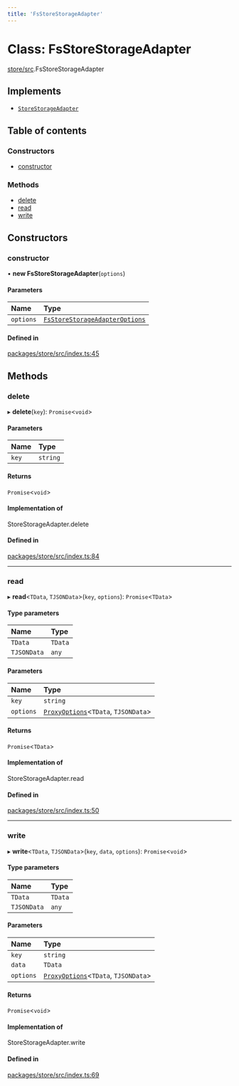 ```yaml
---
title: 'FsStoreStorageAdapter'
---
```


# Class: FsStoreStorageAdapter

[store/src](../modules/store_src).FsStoreStorageAdapter

## Implements

- [`StoreStorageAdapter`](../modules/store_src#storestorageadapter)

## Table of contents

### Constructors

- [constructor](store_src.FsStoreStorageAdapter#constructor)

### Methods

- [delete](store_src.FsStoreStorageAdapter#delete)
- [read](store_src.FsStoreStorageAdapter#read)
- [write](store_src.FsStoreStorageAdapter#write)

## Constructors

### constructor

• **new FsStoreStorageAdapter**(`options`)

#### Parameters

| Name | Type |
| :------ | :------ |
| `options` | [`FsStoreStorageAdapterOptions`](/docs/api/interfaces/store_src.FsStoreStorageAdapterOptions) |

#### Defined in

[packages/store/src/index.ts:45](https://github.com/Urigo/graphql-mesh/blob/master/packages/store/src/index.ts#L45)

## Methods

### delete

▸ **delete**(`key`): `Promise`\<`void`>

#### Parameters

| Name | Type |
| :------ | :------ |
| `key` | `string` |

#### Returns

`Promise`\<`void`>

#### Implementation of

StoreStorageAdapter.delete

#### Defined in

[packages/store/src/index.ts:84](https://github.com/Urigo/graphql-mesh/blob/master/packages/store/src/index.ts#L84)

___

### read

▸ **read**\<`TData`, `TJSONData`>(`key`, `options`): `Promise`\<`TData`>

#### Type parameters

| Name | Type |
| :------ | :------ |
| `TData` | `TData` |
| `TJSONData` | `any` |

#### Parameters

| Name | Type |
| :------ | :------ |
| `key` | `string` |
| `options` | [`ProxyOptions`](../modules/store_src#proxyoptions)\<`TData`, `TJSONData`> |

#### Returns

`Promise`\<`TData`>

#### Implementation of

StoreStorageAdapter.read

#### Defined in

[packages/store/src/index.ts:50](https://github.com/Urigo/graphql-mesh/blob/master/packages/store/src/index.ts#L50)

___

### write

▸ **write**\<`TData`, `TJSONData`>(`key`, `data`, `options`): `Promise`\<`void`>

#### Type parameters

| Name | Type |
| :------ | :------ |
| `TData` | `TData` |
| `TJSONData` | `any` |

#### Parameters

| Name | Type |
| :------ | :------ |
| `key` | `string` |
| `data` | `TData` |
| `options` | [`ProxyOptions`](../modules/store_src#proxyoptions)\<`TData`, `TJSONData`> |

#### Returns

`Promise`\<`void`>

#### Implementation of

StoreStorageAdapter.write

#### Defined in

[packages/store/src/index.ts:69](https://github.com/Urigo/graphql-mesh/blob/master/packages/store/src/index.ts#L69)

